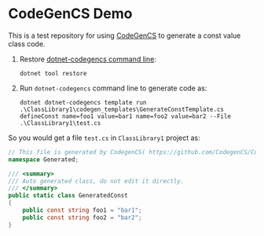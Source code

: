 # CodeGenCS Demo

This is a test repository for using [CodeGenCS](https://github.com/CodegenCS/CodegenCS) to generate a const value class code.

1. Restore [dotnet-codegencs command line](https://github.com/CodegenCS/CodegenCS/blob/master/src/Tools/dotnet-codegencs/README.md):
    
    ```
    dotnet tool restore
    ```
2. Run `dotnet-codegencs` command line to generate code as:

    ```
    dotnet dotnet-codegencs template run .\ClassLibrary1\codegen_templates\GenerateConstTemplate.cs defineConst name=foo1 value=bar1 name=foo2 value=bar2 --File .\ClassLibrary1\test.cs
    ```

So you would get a file `test.cs` in `ClassLibrary1` project as:

```csharp
// This file is generated by CodegenCS( https://github.com/CodegenCS/CodegenCS )
namespace Generated;

/// <summary>
/// Auto generated class, do not edit it directly.
/// </summary>
public static class GeneratedConst
{
    public const string foo1 = "bar1";
    public const string foo2 = "bar2";
}
```